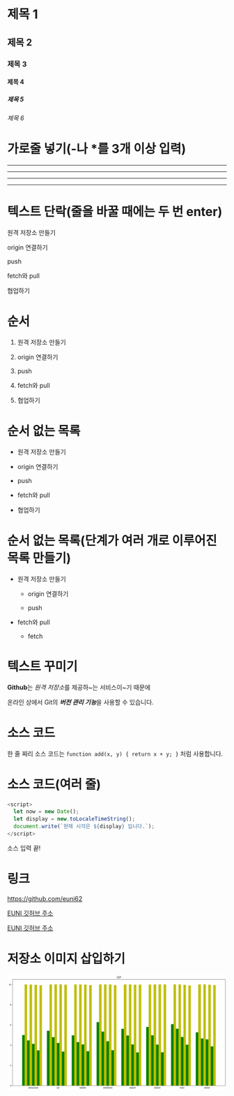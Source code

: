# 제목 1

## 제목 2

### 제목 3

#### 제목 4

##### 제목 5

###### 제목 6

# 가로줄 넣기(-나 *를 3개 이상 입력)

---

- - - -

*****

* * *

# 텍스트 단락(줄을 바꿀 때에는 두 번 enter)

원격 저장소 만들기

origin 연결하기

push

fetch와 pull

협업하기

# 순서

1. 원격 저장소 만들기

2. origin 연결하기

3. push

4. fetch와 pull

5. 협업하기

# 순서 없는 목록

- 원격 저장소 만들기

- origin 연결하기

- push

- fetch와 pull

- 협업하기

# 순서 없는 목록(단계가 여러 개로 이루어진 목록 만들기)

- 원격 저장소 만들기
  
  - origin 연결하기
  
  - push

- fetch와 pull
  
  - fetch

# 텍스트 꾸미기

**Github**는 *원격 저장소*를 제공하~는 서비스이~기 때문에

온라인 상에서 Git의 ***버전 관리 기능***을 사용할 수 있습니다.

# 소스 코드

한 줄 짜리 소스 코드는 `function add(x, y) { return x + y; }` 처럼 사용합니다.

# 소스 코드(여러 줄)

```javascript
<script>
  let now = new Date();
  let display = new.toLocaleTimeString();
  document.write(`현재 시각은 ${display} 입니다.`);
</script>
```

소스 입력 끝!

# 링크

<https://github.com/euni62>

[EUNI 깃허브 주소](https://github.com/euni62)

[EUNI 깃허브 주소](https://github.com/euni62, "클릭하면 EUNI의 깃허브로 이동합니다.")

# 저장소 이미지 삽입하기

![예시 이미지](./cep.png)

